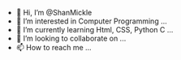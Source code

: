 - 👋 Hi, I’m @ShanMickle
- 👀 I’m interested in Computer Programming ...
- 🌱 I’m currently learning Html, CSS, Python C ...
- 💞️ I’m looking to collaborate on ...
- 📫 How to reach me ...

<!---
ShanMickle/ShanMickle is a ✨ special ✨ repository because its `README.md` (this file) appears on your GitHub profile.
You can click the Preview link to take a look at your changes.
--->
